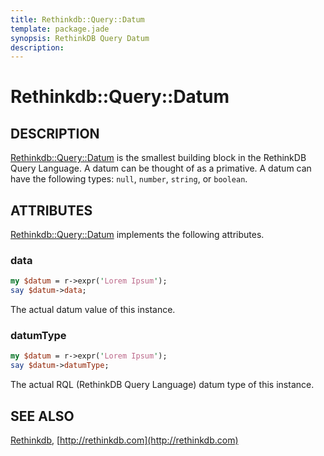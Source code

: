 ```yaml
---
title: Rethinkdb::Query::Datum
template: package.jade
synopsis: RethinkDB Query Datum
description: 
---
```

# Rethinkdb::Query::Datum

## DESCRIPTION

[Rethinkdb::Query::Datum](/packages/rethinkdb/query/datum) is the smallest building block in the RethinkDB
Query Language. A datum can be thought of as a primative. A datum can have the
following types: `null`, `number`, `string`, or `boolean`.

## ATTRIBUTES

[Rethinkdb::Query::Datum](/packages/rethinkdb/query/datum) implements the following attributes.

### data

```perl
my $datum = r->expr('Lorem Ipsum');
say $datum->data;

```

The actual datum value of this instance.

### datumType

```perl
my $datum = r->expr('Lorem Ipsum');
say $datum->datumType;

```

The actual RQL (RethinkDB Query Language) datum type of this instance.

## SEE ALSO

[Rethinkdb](/packages/rethinkdb), [http://rethinkdb.com](http://rethinkdb.com)